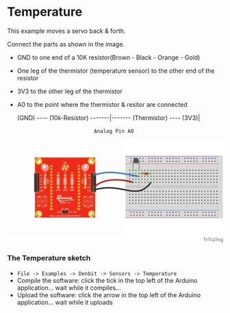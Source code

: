 # Temperature

This example moves a servo back & forth. 

Connect the parts as shown in the image.
- GND to one end of a 10K resistor(Brown - Black - Orange - Gold)
- One leg of the thermistor (temperature sensor) to the other end of the resistor
- 3V3 to the other leg of the thermistor
- A0 to the point where the thermistor & resitor are connected

  (GND) ---- (10k-Resistor) -------|------- (Thermistor) ---- (3V3)|

                               Analog Pin A0

![image](img/temperature_bb.png)

### The Temperature sketch
- `File -> Examples -> Denbit -> Sensors -> Temperature`
- Compile the software: click the tick in the top left of the Arduino application... wait while it compiles...
- Upload the software: click the arrow in the top left of the Arduino application... wait while it uploads
